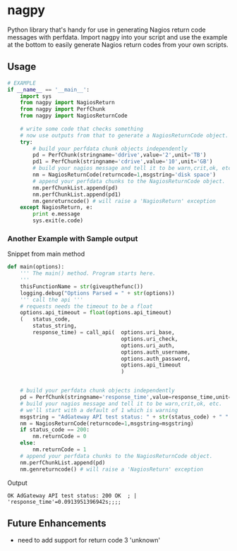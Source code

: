 # nagpy
Python library that's handy for use in generating Nagios return code messages with perfdata. Import nagpy into your script and use the example at the bottom to easily generate Nagios return codes from your own scripts.

## Usage

```python
# EXAMPLE
if __name__ == '__main__':
    import sys
    from nagpy import NagiosReturn
    from nagpy import PerfChunk
    from nagpy import NagiosReturnCode
    
    # write some code that checks something
    # now use outputs from that to generate a NagiosReturnCode object.
    try:
        # build your perfdata chunk objects independently
        pd = PerfChunk(stringname='ddrive',value='2',unit='TB')
        pd1 = PerfChunk(stringname='cdrive',value='10',unit='GB')
        # build your nagios message and tell it to be warn,crit,ok, etc.
        nm = NagiosReturnCode(returncode=1,msgstring='disk space')
        # append your perfdata chunks to the NagiosReturnCode object.
        nm.perfChunkList.append(pd)
        nm.perfChunkList.append(pd1)
        nm.genreturncode() # will raise a 'NagiosReturn' exception 
    except NagiosReturn, e:
        print e.message
        sys.exit(e.code)
```

### Another Example with Sample output
Snippet from main method
```python
def main(options):
    ''' The main() method. Program starts here.
    '''
    thisFunctionName = str(giveupthefunc())
    logging.debug("Options Parsed = " + str(options))
    ''' call the api '''
    # requests needs the timeout to be a float
    options.api_timeout = float(options.api_timeout)
    (   status_code,
        status_string,
        response_time) = call_api(  options.uri_base,
                                    options.uri_check,
                                    options.uri_auth,
                                    options.auth_username,
                                    options.auth_password,
                                    options.api_timeout
                                    )


    # build your perfdata chunk objects independently
    pd = PerfChunk(stringname='response_time',value=response_time,unit='s')
    # build your nagios message and tell it to be warn,crit,ok, etc.
    # we'll start with a default of 1 which is warning
    msgstring = "AdGateway API test status: " + str(status_code) + " " + str(status_string)
    nm = NagiosReturnCode(returncode=1,msgstring=msgstring)
    if status_code == 200:
        nm.returnCode = 0
    else:
        nm.returnCode = 1
    # append your perfdata chunks to the NagiosReturnCode object.
    nm.perfChunkList.append(pd)
    nm.genreturncode() # will raise a 'NagiosReturn' exception 
```
Output
```
OK AdGateway API test status: 200 OK  ; | 'response_time'=0.0913951396942s;;;;
```


## Future Enhancements
* need to add support for return code 3 'unknown'